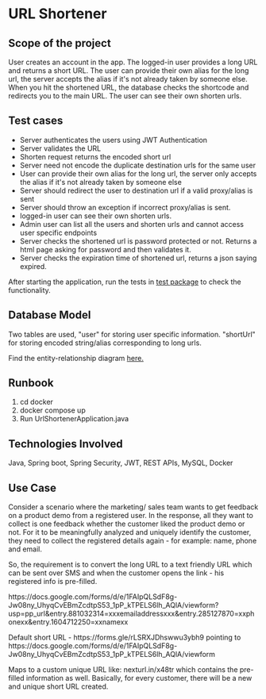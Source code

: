 <h1> URL Shortener </h1>

<h2> Scope of the project </h2>

<p> User creates an account in the app. The logged-in user provides a long URL and returns a short URL. The user can provide their own alias for the long url, 
the server accepts the alias if it's not already taken by someone else. When you hit the shortened URL, the database checks the shortcode and redirects you to the main URL. 
The user can see their own shorten urls. </p>

<h2> Test cases </h2>

<ul>
   <li> Server authenticates the users using JWT Authentication</li>
   <li> Server validates the URL </li>
   <li> Shorten request returns the encoded short url </li>
   <li> Server need not encode the duplicate destination urls for the same user </li>
   <li> User can provide their own alias for the long url, the server only accepts the alias if it's not already taken by someone else</li>
   <li> Server should redirect the user to destination url if a valid proxy/alias is sent </li>
   <li> Server should throw an exception if incorrect proxy/alias is sent. </li>
   <li> logged-in user can see their own shorten urls. </li>
   <li> Admin user can list all the users and shorten urls and cannot access user specific endpoints</li>
   <li> Server checks the shortened url is password protected or not. Returns a html page asking for password and then validates it. </li>
   <li> Server checks the expiration time of shortened url, returns a json saying expired. </li>
</ul>

<p> After starting the application, run the tests in <a href="https://github.com/jaysampath/url-shortener/tree/level2/src/test/java/com/project/url/shortener">
    test package</a> to check the functionality.</p>

<h2> Database Model </h2>
<p> Two tables are used, "user" for storing user specific information. "shortUrl" for storing encoded string/alias corresponding to long urls. </p>
<p> Find the entity-relationship diagram <a href="https://whimsical.com/mysql-level3-4mqNfuX8S7BtpsUMNqvLo4" target="_blank">here.</a> </p>

<h2> Runbook </h2>
<ol>
 <li> cd docker</li>
 <li> docker compose up </li>
 <li> Run UrlShortenerApplication.java</li>
</ol>

<p>  </p>

<h2> Technologies Involved </h2>

Java, Spring boot, Spring Security, JWT, REST APIs, MySQL, Docker


<h2> Use Case</h2>

<p> Consider a scenario where the marketing/ sales team wants to get feedback on a product demo from a registered user. In the response, all they want to collect is one feedback whether the customer liked the product demo or not. For it to be meaningfully analyzed and uniquely identify the customer, they need to collect the registered details again - for example: name, phone and email.
</p>  

<p> So, the requirement is to convert the long URL to a text friendly URL which can be sent over SMS and when the customer opens the link - his registered info is pre-filled. </p>

<p> https://docs.google.com/forms/d/e/1FAIpQLSdF8g-Jw08ny_UhyqCvEBmZcdtpS53_1pP_kTPELS6lh_AQlA/viewform?usp=pp_url&entry.881032314=xxxemailaddressxxx&entry.285127870=xxphonexx&entry.1604712250=xxnamexx </p>

<p> Default short URL - https://forms.gle/rLSRXJDhswwu3ybh9 pointing to https://docs.google.com/forms/d/e/1FAIpQLSdF8g-Jw08ny_UhyqCvEBmZcdtpS53_1pP_kTPELS6lh_AQlA/viewform </p>

<p> Maps to a custom unique URL like: nexturl.in/x48tr  which contains the pre-filled information as well. Basically, for every customer, there will be a new and unique short URL created. </p>
